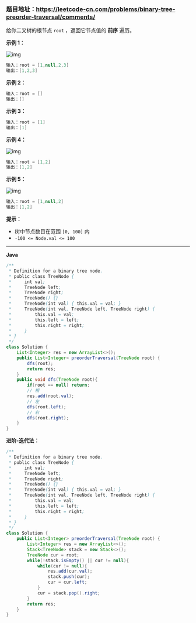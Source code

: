 ### 题目地址：https://leetcode-cn.com/problems/binary-tree-preorder-traversal/comments/

给你二叉树的根节点 `root` ，返回它节点值的 **前序** 遍历。

**示例 1：**

![img](https://assets.leetcode.com/uploads/2020/09/15/inorder_1.jpg)

``` java
输入：root = [1,null,2,3]
输出：[1,2,3]
```

**示例 2：**

``` java
输入：root = []
输出：[]
```

**示例 3：**

``` java
输入：root = [1]
输出：[1]
```

**示例 4：**



![img](https://assets.leetcode.com/uploads/2020/09/15/inorder_5.jpg)

``` java
输入：root = [1,2]
输出：[1,2]
```

**示例 5：**

![img](https://assets.leetcode.com/uploads/2020/09/15/inorder_4.jpg)

``` java
输入：root = [1,null,2]
输出：[1,2]
```

**提示：**

- 树中节点数目在范围 `[0, 100]` 内
- `-100 <= Node.val <= 100`

---

**Java**

``` java
/**
 * Definition for a binary tree node.
 * public class TreeNode {
 *     int val;
 *     TreeNode left;
 *     TreeNode right;
 *     TreeNode() {}
 *     TreeNode(int val) { this.val = val; }
 *     TreeNode(int val, TreeNode left, TreeNode right) {
 *         this.val = val;
 *         this.left = left;
 *         this.right = right;
 *     }
 * }
 */
class Solution {
    List<Integer> res = new ArrayList<>();
    public List<Integer> preorderTraversal(TreeNode root) {
        dfs(root);
        return res;
    }
    public void dfs(TreeNode root){
        if(root == null) return;
        // 根
        res.add(root.val);
        // 左
        dfs(root.left);
        // 右
        dfs(root.right);
    }
}
```

**进阶-迭代法：**

``` java
/**
 * Definition for a binary tree node.
 * public class TreeNode {
 *     int val;
 *     TreeNode left;
 *     TreeNode right;
 *     TreeNode() {}
 *     TreeNode(int val) { this.val = val; }
 *     TreeNode(int val, TreeNode left, TreeNode right) {
 *         this.val = val;
 *         this.left = left;
 *         this.right = right;
 *     }
 * }
 */
class Solution {
    public List<Integer> preorderTraversal(TreeNode root) {
        List<Integer> res = new ArrayList<>();
        Stack<TreeNode> stack = new Stack<>();
        TreeNode cur = root;
        while(!stack.isEmpty() || cur != null){
            while(cur != null){
                res.add(cur.val);
                stack.push(cur);
                cur = cur.left;
            }
            cur = stack.pop().right;
        }
        return res;
    }
}
```

